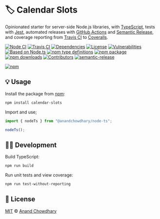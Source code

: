 # 🏷️ Calendar Slots

Opinionated starter for server-side Node.js libraries, with [TypeScript](https://github.com/microsoft/TypeScript), tests with [Jest](https://github.com/facebook/jest), automated releases with [GitHub Actions](https://github.com/features/actions) and [Semantic Release](https://github.com/semantic-release/semantic-release), and coverage reporting from [Travis CI](https://travis-ci.org) to [Coveralls](https://coveralls.io).

[![Node CI](https://img.shields.io/github/workflow/status/AnandChowdhary/calendar-slots/Node%20CI?label=GitHub%20CI&logo=github)](https://github.com/AnandChowdhary/calendar-slots/actions)
[![Travis CI](https://img.shields.io/travis/AnandChowdhary/calendar-slots?label=Travis%20CI&logo=travis%20ci&logoColor=%23fff)](https://travis-ci.org/AnandChowdhary/calendar-slots)
[![Dependencies](https://img.shields.io/librariesio/release/npm/calendar-slots)](https://libraries.io/npm/calendar-slots)
[![License](https://img.shields.io/npm/l/calendar-slots)](https://github.com/AnandChowdhary/calendar-slots/blob/master/LICENSE)
[![Vulnerabilities](https://img.shields.io/snyk/vulnerabilities/npm/calendar-slots.svg)](https://snyk.io/test/npm/calendar-slots)
[![Based on Node.ts](https://img.shields.io/badge/based%20on-node.ts-brightgreen)](https://github.com/AnandChowdhary/calendar-slots)
[![npm type definitions](https://img.shields.io/npm/types/calendar-slots.svg)](https://unpkg.com/browse/calendar-slots/dist/index.d.ts)
[![npm package](https://img.shields.io/npm/v/calendar-slots.svg)](https://www.npmjs.com/package/calendar-slots)
[![npm downloads](https://img.shields.io/npm/dw/calendar-slots)](https://www.npmjs.com/package/calendar-slots)
[![Contributors](https://img.shields.io/github/contributors/AnandChowdhary/calendar-slots)](https://github.com/AnandChowdhary/calendar-slots/graphs/contributors)
[![semantic-release](https://img.shields.io/badge/%20%20%F0%9F%93%A6%F0%9F%9A%80-semantic--release-e10079.svg)](https://github.com/semantic-release/semantic-release)

[![npm](https://nodei.co/npm/calendar-slots.png)](https://www.npmjs.com/package/calendar-slots)

## 💡 Usage

Install the package from [npm](https://www.npmjs.com/package/calendar-slots):

```bash
npm install calendar-slots
```

Import and use;

```ts
import { nodeTs } from "@anandchowdhary/node-ts";

nodeTs();
```

## 👩‍💻 Development

Build TypeScript:

```bash
npm run build
```

Run unit tests and view coverage:

```bash
npm run test-without-reporting
```

## 📄 License

[MIT](./LICENSE) © [Anand Chowdhary](https://anandchowdhary.com)
